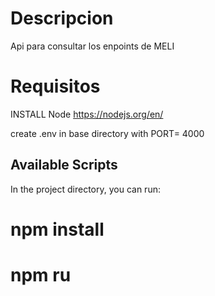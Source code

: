 # Descripcion

Api para consultar los enpoints de MELI

# Requisitos

INSTALL Node https://nodejs.org/en/

create .env in base directory with PORT= 4000

## Available Scripts

In the project directory, you can run:

# npm install

# npm ru

